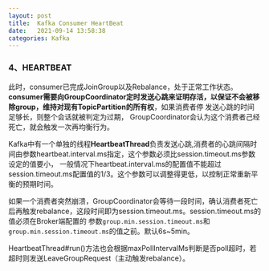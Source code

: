 ```yaml
---
layout: post
title:  Kafka Consumer HeartBeat
date:   2021-09-14 13:58:38
categories: Kafka
---
```




### 4、HEARTBEAT

此时，consumer已完成JoinGroup以及Rebalance，处于正常工作状态。**consumer需要向GroupCoordinator定时发送心跳来证明存活，以保证不会被移除group，维持对现有TopicPartition的所有权**，如果消费者停
发送心跳的时间足够长，则整个会话就被判定为过期， GroupCoordinator会认为这个消费者己经死亡，就会触发一次再均衡行为。

Kafka中有一个单独的线程**HeartbeatThread**负责发送心跳,消费者的心跳间隔时间由参数heartbeat.interval.ms指定，这个参数必须比session.timeout.ms参数设定的值要小，
一般情况下heartbeat.interval.ms的配置值不能超过session.timeout.ms配置值的1/3。这个参数可以调整得更低，以控制正常重新平衡的预期时间。

如果一个消费者突然崩溃，GroupCoordinator会等待一段时间，确认消费者死亡后再触发rebalance，这段时间即为session.timeout.ms。session.timeout.ms的值必须在Broker端配置的
参数`group.min.session.timeout.ms`和`group.min.session.timeout.ms`的值之前。默认6s~5min。

HeartbeatThread#run()方法也会根据maxPollIntervalMs判断是否poll超时，若超时则发送LeaveGroupRequest（主动触发rebalance）。